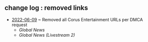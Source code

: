 ## change log : removed links
- [2022-06-09](https://github.com/Selanda/iptv-playlist/commit/b06c6e0b2948baf2baecd01b1088d86bb3bc6c46) ~ Removed all Corus Entertainment URLs per DMCA request
  - _Global News_
  - _Global News (Livestream 2)_
